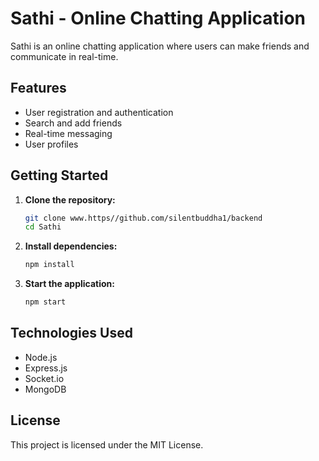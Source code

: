 # Sathi - Online Chatting Application

Sathi is an online chatting application where users can make friends and communicate in real-time.

## Features

- User registration and authentication
- Search and add friends
- Real-time messaging
- User profiles

## Getting Started

1. **Clone the repository:**
    ```bash
    git clone www.https//github.com/silentbuddha1/backend
    cd Sathi
    ```

2. **Install dependencies:**
    ```bash
    npm install
    ```

3. **Start the application:**
    ```bash
    npm start
    ```

## Technologies Used

- Node.js
- Express.js
- Socket.io
- MongoDB

## License

This project is licensed under the MIT License.